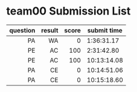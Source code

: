 # team00 Submission List
question | result | score | submit time
----:|----:|-----:|----- 
PA | WA | 0 |  1:36:31.17 
PE | AC | 100 |  2:31:42.80 
PE | AC | 100 | 10:13:14.08 
PA | CE | 0 | 10:14:51.06 
PA | CE | 0 | 10:15:18.60 
